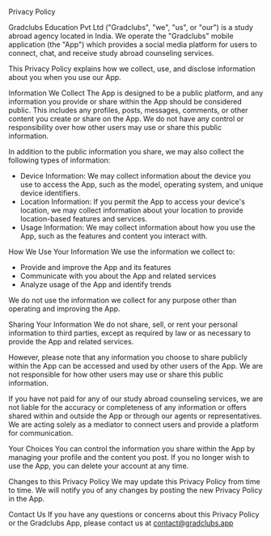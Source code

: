 Privacy Policy

Gradclubs Education Pvt Ltd ("Gradclubs", "we", "us", or "our") is a study abroad agency located in India. We operate the "Gradclubs" mobile application (the "App") which provides a social media platform for users to connect, chat, and receive study abroad counseling services.

This Privacy Policy explains how we collect, use, and disclose information about you when you use our App.

Information We Collect
The App is designed to be a public platform, and any information you provide or share within the App should be considered public. This includes any profiles, posts, messages, comments, or other content you create or share on the App. We do not have any control or responsibility over how other users may use or share this public information.

In addition to the public information you share, we may also collect the following types of information:
- Device Information: We may collect information about the device you use to access the App, such as the model, operating system, and unique device identifiers.
- Location Information: If you permit the App to access your device's location, we may collect information about your location to provide location-based features and services.
- Usage Information: We may collect information about how you use the App, such as the features and content you interact with.

How We Use Your Information
We use the information we collect to:
- Provide and improve the App and its features
- Communicate with you about the App and related services
- Analyze usage of the App and identify trends

We do not use the information we collect for any purpose other than operating and improving the App.

Sharing Your Information
We do not share, sell, or rent your personal information to third parties, except as required by law or as necessary to provide the App and related services.

However, please note that any information you choose to share publicly within the App can be accessed and used by other users of the App. We are not responsible for how other users may use or share this public information.

If you have not paid for any of our study abroad counseling services, we are not liable for the accuracy or completeness of any information or offers shared within and outside the App or through our agents or representatives. We are acting solely as a mediator to connect users and provide a platform for communication.

Your Choices
You can control the information you share within the App by managing your profile and the content you post. If you no longer wish to use the App, you can delete your account at any time.

Changes to this Privacy Policy
We may update this Privacy Policy from time to time. We will notify you of any changes by posting the new Privacy Policy in the App.

Contact Us
If you have any questions or concerns about this Privacy Policy or the Gradclubs App, please contact us at contact@gradclubs.app
